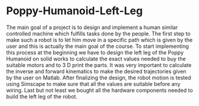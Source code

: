 # Poppy-Humanoid-Left-Leg

The main goal of a project is to design and implement a human similar controlled machine which fulfills tasks done by the people. The first step to make such a robot is to let him move in a specific path which is given by the user and this is actually the main goal of the course. To start implementing this process at the beginning we have to design the left leg of the Poppy Humanoid on solid works to calculate the exact values needed to buy the suitable motors and to 3 D print the parts. It was very important to calculate the inverse and forward kinematics to make the desired trajectories given by the user on Matlab. After finalizing the design, the robot motion is tested using Simscape to make sure that all the values are suitable before any wiring. Last but not least we bought all the hardware components needed to build the left leg of the robot.
